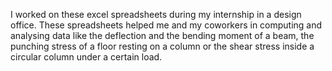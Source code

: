 I worked on these excel spreadsheets during my internship in a design office. These spreadsheets helped me and my coworkers in computing and analysing data like the deflection and the bending moment of a beam, the punching stress of a floor resting on a column or the shear stress inside a circular column under a certain load. 
